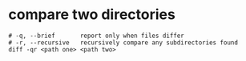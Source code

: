 # compare two directories

    # -q, --brief       report only when files differ
    # -r, --recursive   recursively compare any subdirectories found
    diff -qr <path one> <path two>
